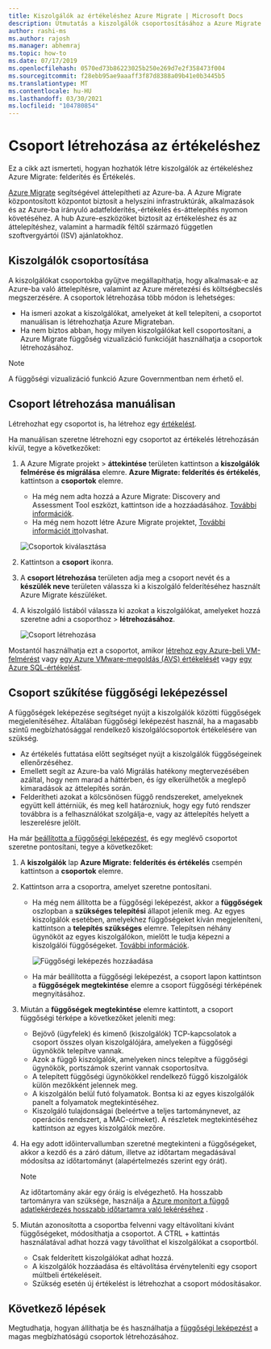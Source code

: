 ```yaml
---
title: Kiszolgálók az értékeléshez Azure Migrate | Microsoft Docs
description: Útmutatás a kiszolgálók csoportosításához a Azure Migrate szolgáltatással végzett értékelés futtatása előtt.
author: rashi-ms
ms.author: rajosh
ms.manager: abhemraj
ms.topic: how-to
ms.date: 07/17/2019
ms.openlocfilehash: 0570ed73b86223025b250e269d7e2f358473f004
ms.sourcegitcommit: f28ebb95ae9aaaff3f87d8388a09b41e0b3445b5
ms.translationtype: MT
ms.contentlocale: hu-HU
ms.lasthandoff: 03/30/2021
ms.locfileid: "104780854"
---
```

# <a name="create-a-group-for-assessment"></a>Csoport létrehozása az értékeléshez

Ez a cikk azt ismerteti, hogyan hozhatók létre kiszolgálók az értékeléshez Azure Migrate: felderítés és Értékelés.

[Azure Migrate](migrate-services-overview.md) segítségével áttelepítheti az Azure-ba. A Azure Migrate központosított központot biztosít a helyszíni infrastruktúrák, alkalmazások és az Azure-ba irányuló adatfelderítés,-értékelés és-áttelepítés nyomon követéséhez. A hub Azure-eszközöket biztosít az értékeléshez és az áttelepítéshez, valamint a harmadik féltől származó független szoftvergyártói (ISV) ajánlatokhoz. 

## <a name="grouping-servers"></a>Kiszolgálók csoportosítása

A kiszolgálókat csoportokba gyűjtve megállapíthatja, hogy alkalmasak-e az Azure-ba való áttelepítésre, valamint az Azure méretezési és költségbecslés megszerzésére. A csoportok létrehozása több módon is lehetséges:

- Ha ismeri azokat a kiszolgálókat, amelyeket át kell telepíteni, a csoportot manuálisan is létrehozhatja Azure Migrateban.
- Ha nem biztos abban, hogy milyen kiszolgálókat kell csoportosítani, a Azure Migrate függőség vizualizáció funkcióját használhatja a csoportok létrehozásához. 

> [!NOTE]
> A függőségi vizualizáció funkció Azure Governmentban nem érhető el.

## <a name="create-a-group-manually"></a>Csoport létrehozása manuálisan

Létrehozhat egy csoportot is, ha létrehoz egy [értékelést](how-to-create-assessment.md).

Ha manuálisan szeretne létrehozni egy csoportot az értékelés létrehozásán kívül, tegye a következőket:

1. A Azure Migrate projekt > **áttekintése** területen kattintson a **kiszolgálók felmérése és migrálása** elemre. **Azure Migrate: felderítés és értékelés**, kattintson a **csoportok** elemre.
    - Ha még nem adta hozzá a Azure Migrate: Discovery and Assessment Tool eszközt, kattintson ide a hozzáadásához. [További információk](how-to-assess.md).
    - Ha még nem hozott létre Azure Migrate projektet, [További információt itt](./create-manage-projects.md)olvashat.

    ![Csoportok kiválasztása](./media/how-to-create-a-group/select-groups.png)

2. Kattintson a **csoport** ikonra.
3. A **csoport létrehozása** területen adja meg a csoport nevét és a **készülék neve** területen válassza ki a kiszolgáló felderítéséhez használt Azure Migrate készüléket.
4. A kiszolgáló listából válassza ki azokat a kiszolgálókat, amelyeket hozzá szeretne adni a csoporthoz > **létrehozásához**.

    ![Csoport létrehozása](./media/how-to-create-a-group/create-group.png)

Mostantól használhatja ezt a csoportot, amikor [létrehoz egy Azure-beli VM-felmérést](how-to-create-assessment.md) vagy [egy Azure VMware-megoldás (AVS) értékelését](how-to-create-azure-vmware-solution-assessment.md) vagy [egy Azure SQL-értékelést](how-to-create-azure-sql-assessment.md).

## <a name="refine-a-group-with-dependency-mapping"></a>Csoport szűkítése függőségi leképezéssel

A függőségek leképezése segítséget nyújt a kiszolgálók közötti függőségek megjelenítéséhez. Általában függőségi leképezést használ, ha a magasabb szintű megbízhatósággal rendelkező kiszolgálócsoportok értékelésére van szükség.
- Az értékelés futtatása előtt segítséget nyújt a kiszolgálók függőségeinek ellenőrzéséhez. 
- Emellett segít az Azure-ba való Migrálás hatékony megtervezésében azáltal, hogy nem marad a háttérben, és így elkerülhetők a meglepő kimaradások az áttelepítés során.
- Felderítheti azokat a kölcsönösen függő rendszereket, amelyeknek együtt kell áttérniük, és meg kell határozniuk, hogy egy futó rendszer továbbra is a felhasználókat szolgálja-e, vagy az áttelepítés helyett a leszerelésre jelölt.

Ha már [beállította a függőségi leképezést](how-to-create-group-machine-dependencies.md), és egy meglévő csoportot szeretne pontosítani, tegye a következőket:

1. A **kiszolgálók** lap **Azure Migrate: felderítés és értékelés** csempén kattintson a **csoportok** elemre.
2. Kattintson arra a csoportra, amelyet szeretne pontosítani.
    - Ha még nem állította be a függőségi leképezést, akkor a **függőségek** oszlopban a **szükséges telepítési** állapot jelenik meg. Az egyes kiszolgálók esetében, amelyekhez függőségeket kíván megjeleníteni, kattintson a **telepítés szükséges** elemre. Telepítsen néhány ügynököt az egyes kiszolgálókon, mielőtt le tudja képezni a kiszolgálói függőségeket. [További információk](how-to-create-group-machine-dependencies.md).

        ![Függőségi leképezés hozzáadása](./media/how-to-create-a-group/add-dependency-mapping.png)

    - Ha már beállította a függőségi leképezést, a csoport lapon kattintson a **függőségek megtekintése** elemre a csoport függőségi térképének megnyitásához.

3. Miután a **függőségek megtekintése** elemre kattintott, a csoport függőségi térképe a következőket jeleníti meg:

    - Bejövő (ügyfelek) és kimenő (kiszolgálók) TCP-kapcsolatok a csoport összes olyan kiszolgálójára, amelyeken a függőségi ügynökök telepítve vannak.
    - Azok a függő kiszolgálók, amelyeken nincs telepítve a függőségi ügynökök, portszámok szerint vannak csoportosítva.
    - A telepített függőségi ügynökökkel rendelkező függő kiszolgálók külön mezőkként jelennek meg.
    - A kiszolgálón belül futó folyamatok. Bontsa ki az egyes kiszolgálók panelt a folyamatok megtekintéséhez.
    - Kiszolgáló tulajdonságai (beleértve a teljes tartománynevet, az operációs rendszert, a MAC-címeket). A részletek megtekintéséhez kattintson az egyes kiszolgálók mezőre.

4. Ha egy adott időintervallumban szeretné megtekinteni a függőségeket, akkor a kezdő és a záró dátum, illetve az időtartam megadásával módosítsa az időtartományt (alapértelmezés szerint egy órát).

    > [!NOTE]
    > Az időtartomány akár egy óráig is elvégezhető. Ha hosszabb tartományra van szüksége, használja a [Azure monitort a függő adatlekérdezés hosszabb időtartamra való lekéréséhez](how-to-create-group-machine-dependencies.md) .

5. Miután azonosította a csoportba felvenni vagy eltávolítani kívánt függőségeket, módosíthatja a csoportot. A CTRL + kattintás használatával adhat hozzá vagy távolíthat el kiszolgálókat a csoportból.

    - Csak felderített kiszolgálókat adhat hozzá.
    - A kiszolgálók hozzáadása és eltávolítása érvényteleníti egy csoport múltbeli értékeléseit.
    - Szükség esetén új értékelést is létrehozhat a csoport módosításakor.


## <a name="next-steps"></a>Következő lépések

Megtudhatja, hogyan állíthatja be és használhatja a [függőségi leképezést](how-to-create-group-machine-dependencies.md) a magas megbízhatóságú csoportok létrehozásához.
